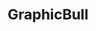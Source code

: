 ---
facebook: https://facebook.com/graphic13ull
instagram: https://instagram.com/graphicbull
linkedin: https://linkedin.com/company/graphicbull
logohandle: graphicbull
sort: graphicbull
title: GraphicBull
twitter: https://x.com/graphicbull
website: https://graphicbull.com/
youtube: https://youtube.com/@Graphic13ull
---